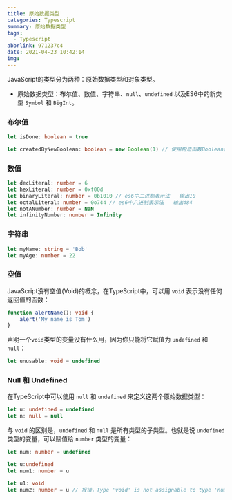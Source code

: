 ```yaml
---
title: 原始数据类型
categories: Typescript
summary: 原始数据类型
tags:
  - Typescript
abbrlink: 971237c4
date: 2021-04-23 10:42:14
img:
---
```


JavaScript的类型分为两种：原始数据类型和对象类型。

<!--more-->

- 原始数据类型：布尔值、数值、字符串、`null`、`undefined` 以及ES6中的新类型 `Symbol` 和 `BigInt`。



### 布尔值

```typescript
let isDone: boolean = true

let createdByNewBoolean: boolean = new Boolean(1) // 使用构造函数Boolean创造的对象不是布尔值
```



### 数值

```typescript
let decLiteral: number = 6
let hexLiteral: number = 0xf00d
let binaryLiteral: number = 0b1010 // es6中二进制表示法   输出10
let octalLiteral: number = 0o744 // es6中八进制表示法   输出484
let notANumber: number = NaN
let infinityNumber: number = Infinity
```



### 字符串

```typescript
let myName: string = 'Bob'
let myAge: number = 22
```



### 空值

JavaScript没有空值(Void)的概念，在TypeScript中，可以用 `void` 表示没有任何返回值的函数：

```typescript
function alertName(): void {
	alert('My name is Tom')
}
```

声明一个`void`类型的变量没有什么用，因为你只能将它赋值为 `undefined` 和 `null`：

```typescript
let unusable: void = undefined
```



### Null 和 Undefined

在TypeScript中可以使用 `null` 和 `undefined` 来定义这两个原始数据类型：

```typescript
let u: undefined = undefined
let n: null = null
```

与 `void` 的区别是，`undefined` 和 `null` 是所有类型的子类型。也就是说 `undefined` 类型的变量，可以赋值给 `number` 类型的变量：

```typescript
let num: number = undefined

let u:undefined
let num1: number = u

let u1: void
let num2: number = u // 报错，Type 'void' is not assignable to type 'number'
```

